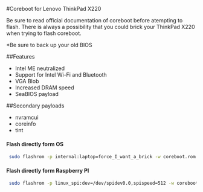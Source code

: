 #Coreboot for Lenovo ThinkPad X220

Be sure to read official documentation of coreboot before atempting to flash. There is always a possibility that you could brick your ThinkPad X220 when trying to flash coreboot.

*Be sure to back up your old BIOS

##Features

- Intel ME neutralized
- Support for Intel Wi-Fi and Bluetooth
- VGA Blob
- Increased DRAM speed
- SeaBIOS payload

##Secondary payloads

- nvramcui
- coreinfo
- tint

#### Flash directly form OS

```sh
 sudo flashrom -p internal:laptop=force_I_want_a_brick -w coreboot.rom -V
```

#### Flash directly form Raspberry PI

```sh
 sudo flashrom -p linux_spi:dev=/dev/spidev0.0,spispeed=512 -w coreboot.rom -V
```